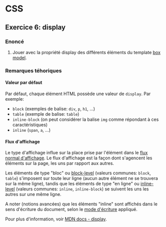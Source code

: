 # CSS

## Exercice 6: display

### Enoncé

 1. Jouer avec la propriété display des différents éléments du template [box model](../../box-model.html).

### Remarques téhoriques

#### Valeur par défaut

Par défaut, chaque élément HTML possède une valeur de `display`. Par exemple:
 - `block` (exemples de balise: `div`, `p`, `h1`, ...)
 - `table` (exemple de balise: `table`)
 - `inline-block` (on peut considérer la balise `img` comme répondant à ces caractéristiques)
 - `inline` (`span`, `a`, ...)

#### Flux d'affichage

Le type d'affichage influe sur la place prise par l'élément dans le [flux normal d'affichage](https://developer.mozilla.org/fr/docs/Learn/CSS/CSS_layout/Normal_Flow). Le flux d'affichage est la façon dont s'agencent les éléments sur la page, les uns par rapport aux autres.

Les éléments de type "bloc" ou [block-level](https://developer.mozilla.org/fr/docs/Glossary/Block-level_content)  (valeurs communes: `block`, `table`) s'imposent sur toute leur ligne (aucun autre élément ne se trouvera sur la même ligne), tandis que les éléments de type "en ligne" ou [inline-level](https://developer.mozilla.org/fr/docs/Glossary/Inline-level_content) (valeurs communes: `inline`, `inline-block`) se suivent les uns les autres sur une même ligne.

A noter (notions avancées) que les éléments "inline" sont affichés dans le sens d'écriture du document, selon le [mode d'écriture](https://developer.mozilla.org/fr/docs/Web/CSS/CSS_writing_modes) appliqué.

Pour plus d'information, voir [MDN docs - display](https://developer.mozilla.org/fr/docs/Web/CSS/display).
